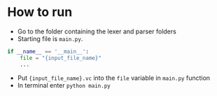 # How to run
- Go to the folder containing the lexer and parser folders
- Starting file is `main.py`.
```py
if __name__ == '__main__':
    file = "{input_file_name}"
    ...
```
- Put `{input_file_name}.vc` into the `file` variable in `main.py` function
- In terminal enter `python main.py`